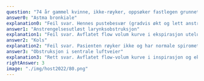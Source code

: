 ```yaml
---
question: "74 år gammel kvinne, ikke-røyker, oppsøker fastlegen grunnet gradvis økende tungpust ved anstrengelse siste halvår. Ellers ingen ledsagefenomener, spesielt ingen brystsmerter. Hun er tidligere frisk, og bruker ingen faste medisiner. Funn: respiratorisk upåfallende i hvile, BT 120/75mmHg, Puls 78/min (regelmessig), afebril, normale funn over hjerte og lunger. Spirometri: FVC 1.8L (83%), FEV1 1.2L (89%), FEV1% 68 – alle verdier i nedre del av referanseområdet. Flowvolumkurven tydelig avflatet i inspirasjon og ekspirasjon (se figur under). Hva er mest sannsynlig årsak til pasientens plager?"
answer0: "Astma bronkiale"
explanation0: "Feil svar. Hennes pustebesvær (gradvis økt og lett anstrengelsesutløst pustebesvær) kan ha ulike årsaker (ulike organsystemer), men kombinasjon av 1) anamnese: uspesifikk lett anstrengelsesdyspnoe uten holdepunkt for koronarsykdom, ikke-røyker, 2) normal lungeundersøkelse og øvrig klinisk undersøkelse, 3) normal spirometri (tallmessig), men 4) unormal flow volum kurve (både på inspirasjon / ekspirasjon), tyder på sentral mekanisk luftveisobstruksjon («stasjonær»)."
answer1: "Anstrengelsesutløst larynksobstruksjon"
explanation1: "Feil svar. Avflatet flow volum kurve i ekspirasjon utelukker en anstrengelsesutløst larynksobstruksjon, som oftest gir inspirasjonsbesvær og ikke ekspirasjonsbesvær. Se for øvrig kommentar svaralternativ Astma bronkiale."
answer2: "Kols"
explanation2: "Feil svar. Pasienten røyker ikke og har normale spirometri verdier, noe som 'utelukker kols' (svært lite sannsynlig) som aktuell diagnose. Se for øvrig kommentar under svaralternativ Astma bronkiale."
answer3: "Obstruksjon i sentrale luftveier"
explanation3: "Rett svar. Avflatet flow-volum kurve i inspirasjon og ekspirasjon med normale spirometriske verdier indikerer obstruktiv prosess i de sentrale luftveier (oftest mekanisk «stasjonær» over tid, på inspirasjon og ekspirasjon, og kan utløse symptomer ved belastning) - for eksempel kreft i sentrale luftveier. Se for øvrig kommentar svaralternativ Astma bronkiale."
rightAnswer: 3
image: "./img/host2022/80.png"
---
```

